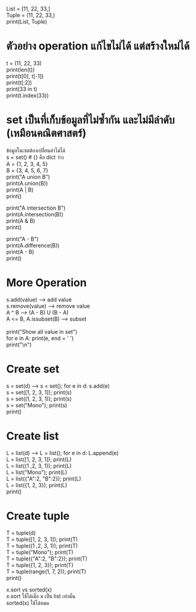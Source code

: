 List = [11, 22, 33,] \
Tuple = (11, 22, 33,) \
print(List, Tuple) 

# ตัวอย่าง operation แก้ไขไม่ได้ แต่สร้างใหม่ได้
t = (11, 22, 33) \
print(len(t)) \
print(t[0], t[-1]) \
print(t[:2]) \
print(33 in t) \
print(t.index(33)) 


# set เป็นที่เก็บข้อมูลที่ไม่ซ้ำกัน และไม่มีลำดับ (เหมือนคณิตศาสตร์)
ข้อมูลในเซตต้องเปลี่ยนค่าไม่ได้ \
s = set() # {} คือ dict ว่าง \
A = {1, 2, 3, 4, 5} \
B = {3, 4, 5, 6, 7} \
print("A union B") \
print(A.union(B)) \
print(A | B) \
print() 

print("A intersection B") \
print(A.intersection(B)) \
print(A & B) \
print() 

print("A - B") \
print(A.difference(B)) \
print(A - B) \
print() 

# More Operation
s.add(value) --> add value \
s.remove(value) --> remove value \
A ^ B --> (A - B) U (B - A) \
A <= B, A.issubset(B) --> subset \
 \
print("Show all value in set") \
for e in A: print(e, end = ' ') \
print("\n")

# Create set
s = set(d) --> s = set(); for e in d: s.add(e) \
s = set([1, 2, 3, 1]);     print(s) \
s = set((1, 2, 3, 1));     print(s) \
s = set("Mono");           print(s) \
print() 

# Create list
L = list(d) --> L = list(); for e in d: L.append(e) \
L = list([1, 2, 3, 1]);    print(L) \
L = list((1 ,2, 3, 1));    print(L) \
L = list("Mono");          print(L) \
L = list({"A":2, "B":2});  print(L) \
L = list({1, 2, 3});       print(L) \
print() 
 
# Create tuple
T = tuple(d)  \
T = tuple([1, 2, 3, 1]);   print(T) \
T = tuple((1 ,2, 3, 1));   print(T) \
T = tuple("Mono");         print(T) \
T = tuple({"A":2, "B":2}); print(T) \
T = tuple({1, 2, 3});      print(T) \
T = tuple(range(1, 7, 2)); print(T) \
print() 
 
x.sort vs sorted(x) \
x.sort ใช้ได้เมื่อ x เป็น list เท่านั้น \
sorted(x) ใช้ได้หมด 
